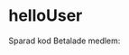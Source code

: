 # helloUser

Sparad kod
Betalade medlem: <span span th:text="${member.isPaying ? 'Betald medlemskap' : 'Obetald'}"></span><br>